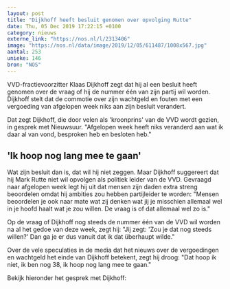 ```yaml
---
layout: post
title: "Dijkhoff heeft besluit genomen over opvolging Rutte"
date: Thu, 05 Dec 2019 17:22:15 +0100
category: nieuws
externe_link: "https://nos.nl/l/2313406"
image: "https://nos.nl/data/image/2019/12/05/611487/1008x567.jpg"
aantal: 253
unieke: 146
bron: "NOS"
---
```


<p>VVD-fractievoorzitter Klaas Dijkhoff zegt dat hij al een besluit heeft genomen over de vraag of hij de nummer één van zijn partij wil worden. Dijkhoff stelt dat de commotie over zijn wachtgeld en fouten met een vergoeding van afgelopen week niks aan zijn besluit verandert.</p>
<p>Dat zegt Dijkhoff, die door velen als 'kroonprins' van de VVD wordt gezien, in gesprek met Nieuwsuur. "Afgelopen week heeft niks veranderd aan wat ik daar al van vond, besproken heb en besloten heb."</p>
<h2>'Ik hoop nog lang mee te gaan'</h2>
<p>Wat zijn besluit dan is, dat wil hij niet zeggen. Maar Dijkhoff suggereert dat hij Mark Rutte niet wil opvolgen als politiek leider van de VVD. Gevraagd naar afgelopen week legt hij uit dat mensen zijn daden extra streng beoordelen omdat hij ambities zou hebben partijleider te worden: "Mensen beoordelen je ook naar mate wat zij denken wat jij je misschien allemaal wel in je hoofd haalt wat je zou willen. De vraag is of dat allemaal wel zo is."</p>
<p>Op de vraag of Dijkhoff nog steeds de nummer één van de VVD wil worden na al het gedoe van deze week, zegt hij: "Jij zegt: 'Zou je dat nog steeds willen?' Dan ga je er dus vanuit dat ik dat überhaupt wilde."</p>
<p>Over de vele speculaties in de media dat het nieuws over de vergoedingen en wachtgeld het einde van Dijkhoff betekent, zegt hij droog: "Dat hoop ik niet, ik ben nog 38, ik hoop nog lang mee te gaan."</p>
<p>Bekijk hieronder het gesprek met Dijkhoff:</p>
